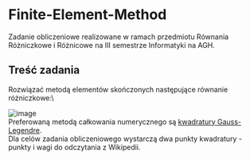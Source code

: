 # Finite-Element-Method
Zadanie obliczeniowe realizowane w ramach przedmiotu Równania Różniczkowe i Różnicowe na III semestrze Informatyki na AGH.

## Treść zadania
Rozwiązać metodą elementów skończonych następujące równanie różniczkowe:\

![image](https://user-images.githubusercontent.com/59627009/110117043-a32caa80-7db8-11eb-87e1-c051a2777879.png)\
Preferowaną metodą całkowania numerycznego są [kwadratury Gauss-Legendre](https://en.wikipedia.org/wiki/Gaussian_quadrature).\
Dla celów zadania obliczeniowego wystarczą dwa punkty kwadratury - punkty i wagi do odczytania z Wikipedii.
